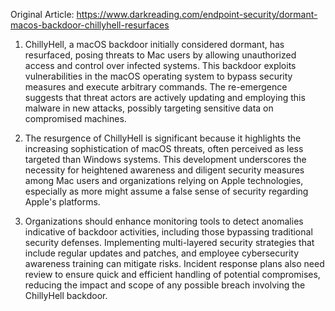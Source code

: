 Original Article: https://www.darkreading.com/endpoint-security/dormant-macos-backdoor-chillyhell-resurfaces

1) ChillyHell, a macOS backdoor initially considered dormant, has resurfaced, posing threats to Mac users by allowing unauthorized access and control over infected systems. This backdoor exploits vulnerabilities in the macOS operating system to bypass security measures and execute arbitrary commands. The re-emergence suggests that threat actors are actively updating and employing this malware in new attacks, possibly targeting sensitive data on compromised machines.

2) The resurgence of ChillyHell is significant because it highlights the increasing sophistication of macOS threats, often perceived as less targeted than Windows systems. This development underscores the necessity for heightened awareness and diligent security measures among Mac users and organizations relying on Apple technologies, especially as more might assume a false sense of security regarding Apple's platforms.

3) Organizations should enhance monitoring tools to detect anomalies indicative of backdoor activities, including those bypassing traditional security defenses. Implementing multi-layered security strategies that include regular updates and patches, and employee cybersecurity awareness training can mitigate risks. Incident response plans also need review to ensure quick and efficient handling of potential compromises, reducing the impact and scope of any possible breach involving the ChillyHell backdoor.